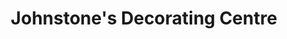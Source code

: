 ---
title: "Johnstone's Decorating Centre"
url: /coleraine/johnstones-decorating-centre/
shop: Farben
---